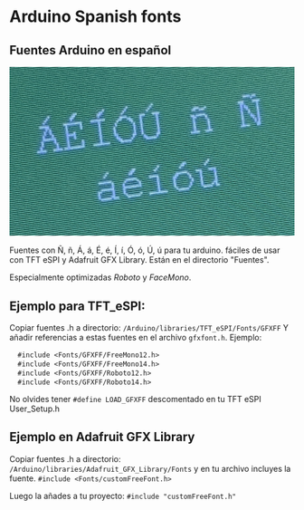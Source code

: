 # Arduino Spanish fonts
## Fuentes Arduino en español

![Acentos](https://raw.githubusercontent.com/marcoscv/arduino-spanish-fonts/main/Spanish_Fonts.jpg)

Fuentes con Ñ, ñ, Á, á, É, é, Í, í, Ó, ó, Ú, ú para tu arduino. fáciles de usar con TFT eSPI y Adafruit GFX Library.
Están en el directorio "Fuentes".

Especialmente optimizadas *Roboto* y *FaceMono*.

## Ejemplo para TFT_eSPI:

Copiar fuentes .h a directorio:
`/Arduino/libraries/TFT_eSPI/Fonts/GFXFF`
Y añadir referencias a estas fuentes en el archivo `gfxfont.h`. Ejemplo:

```
  #include <Fonts/GFXFF/FreeMono12.h>
  #include <Fonts/GFXFF/FreeMono14.h>
  #include <Fonts/GFXFF/Roboto12.h>
  #include <Fonts/GFXFF/Roboto14.h>
```
No olvides tener `#define LOAD_GFXFF` descomentado en tu TFT eSPI User_Setup.h

## Ejemplo en Adafruit GFX Library

Copiar fuentes .h a directorio:
```/Arduino/libraries/Adafruit_GFX_Library/Fonts```
 y en tu archivo incluyes la fuente.
 ```#include <Fonts/customFreeFont.h>```

Luego la añades a tu proyecto:
```#include "customFreeFont.h"```



